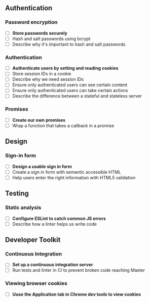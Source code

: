 ## Authentication

### Password encryption

- [ ] **Store passwords securely**
- [ ] Hash and salt passwords using bcrypt
- [ ] Describe why it's important to hash and salt passwords

### Authentication

- [ ] **Authenticate users by setting and reading cookies**
- [ ] Store session IDs in a cookie
- [ ] Describe why we need session IDs
- [ ] Ensure only authenticated users can see certain content
- [ ] Ensure only authenticated users can take certain actions
- [ ] Describe the difference between a stateful and stateless server

### Promises

- [ ] **Create our own promises**
- [ ] Wrap a function that takes a callback in a promise

## Design

### Sign-in form

- [ ] **Design a usable sign in form**
- [ ] Create a sign in form with semantic accessible HTML
- [ ] Help users enter the right information with HTML5 validation

## Testing

### Static analysis

- [ ] **Configure ESLint to catch common JS errors**
- [ ] Describe how a linter helps us write code

## Developer Toolkit

### Continuous Integration

- [ ] **Set up a continuous integration server**
- [ ] Run tests and linter in CI to prevent broken code reaching Master

### Viewing browser cookies

- [ ] **Uuse the Application tab in Chrome dev tools to view cookies**

